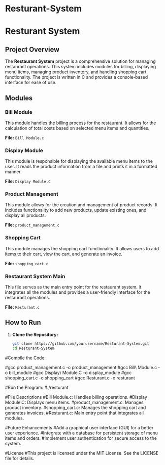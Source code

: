 # Resturant-System
# Resturant System

## Project Overview

The **Restaurant System** project is a comprehensive solution for managing restaurant operations. This system includes modules for billing, displaying menu items, managing product inventory, and handling shopping cart functionality. The project is written in C and provides a console-based interface for ease of use.

## Modules

### Bill Module

This module handles the billing process for the restaurant. It allows for the calculation of total costs based on selected menu items and quantities.

**File:** `Bill Module.c`

### Display Module

This module is responsible for displaying the available menu items to the user. It reads the product information from a file and prints it in a formatted manner.

**File:** `Display Module.C`

### Product Management

This module allows for the creation and management of product records. It includes functionality to add new products, update existing ones, and display all products.

**File:** `product_management.c`

### Shopping Cart

This module manages the shopping cart functionality. It allows users to add items to their cart, view the cart, and generate an invoice.

**File:** `shopping_cart.c`

### Restaurant System Main

This file serves as the main entry point for the restaurant system. It integrates all the modules and provides a user-friendly interface for the restaurant operations.

**File:** `Resturant.c`

## How to Run

1. **Clone the Repository:**
   ```sh
   git clone https://github.com/yourusername/Resturant-System.git
   cd Resturant-System

#Compile the Code:

#gcc product_management.c -o product_management
#gcc Bill\ Module.c -o bill_module
#gcc Display\ Module.C -o display_module
#gcc shopping_cart.c -o shopping_cart
#gcc Resturant.c -o resturant



#Run the Program:
#./resturant


#File Descriptions
#Bill Module.c: Handles billing operations.
#Display Module.C: Displays menu items.
#product_management.c: Manages product inventory.
#shopping_cart.c: Manages the shopping cart and generates invoices.
#Resturant.c: Main entry point that integrates all modules.


#Future Enhancements
#Add a graphical user interface (GUI) for a better user experience.
#Integrate with a database for persistent storage of menu items and orders.
#Implement user authentication for secure access to the system.




#License
#This project is licensed under the MIT License. See the LICENSE file for details.
